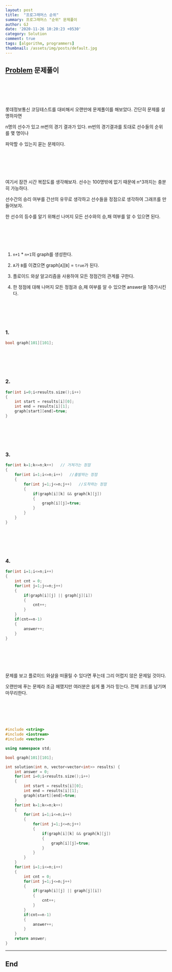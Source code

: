 ```yaml
---
layout: post
title:  "프로그래머스 순위"
summary: 프로그래머스 "순위" 문제풀이
author: GJ
date: '2020-11-26 10:20:23 +0530'
category: Solution
comment: true
tags: [algorithm, programmers]
thumbnail: /assets/img/posts/default.jpg
---
```


## [Problem](https://programmers.co.kr/learn/courses/30/lessons/49191) 문제풀이  

#  　

롯데정보통신 코딩테스트를 대비해서 오랜만에 문제풀이를 해보았다. 간단히 문제를 설명하자면

n명의 선수가 있고 m번의 경기 결과가 있다. m번의 경기결과를 토대로 선수들의 순위를 몇 명이나

파악할 수 있는지 묻는 문제이다.

#  　

여기서 잠깐 시간 복잡도를 생각해보자. 선수는 100명밖에 없기 때문에 n^3까지는 충분히 가능하다.

선수간의 승리 여부를 간선의 유무로 생각하고 선수들을 정점으로 생각하여 그래프를 만들어보자.

한 선수의 등수를 알기 위해선 나머지 모든 선수와의 승,패 여부를 알 수 있으면 된다.

#  　

1. `n+1` * `n+1`의 graph를 생성한다.

2. `A`가 `B`를 이겼으면 graph[`A`][`B`] = `true`가 된다.

3. 플로이드 와샬 알고리즘을 사용하여 모든 정점간의 관계를 구한다.

4. 한 정점에 대해 나머지 모든 정점과 승,패 여부를 알 수 있으면 answer을 1증가시킨다.


#  　

### 1.

```cpp
bool graph[101][101];
```

#  　

### 2.

```cpp
for(int i=0;i<results.size();i++)
{
	int start = results[i][0];
	int end = results[i][1];
	graph[start][end]=true;
}
```

#  　

### 3.

```cpp
for(int k=1;k<=n;k++)	// 거쳐가는 정점
{
	for(int i=1;i<=n;i++)	//출발하는 정점
	{
		for(int j=1;j<=n;j++)	//도착하는 정점
		{
			if(graph[i][k] && graph[k][j])
			{
				graph[i][j]=true;
			}
		}
	}
}
```

#  　

### 4.

```cpp
for(int i=1;i<=n;i++)
{
	int cnt = 0;
	for(int j=1;j<=n;j++)
	{
		if(graph[i][j] || graph[j][i])
		{
			cnt++;
		}
	}
	if(cnt==n-1)
	{
		answer++;
	}
}
```

#  　

문제를 보고 플로이드 와샬을 떠올릴 수 있다면 푸는데 그리 어렵지 않은 문제일 것이다.

오랜만에 푸는 문제라 조금 헤맸지만 여러분은 쉽게 풀 거라 믿는다. 전체 코드를 남기며 마무리한다.

#  　

```cpp
#include <string>
#include <iostream>
#include <vector>

using namespace std;

bool graph[101][101];

int solution(int n, vector<vector<int>> results) {
    int answer = 0;
    for(int i=0;i<results.size();i++)
    {
        int start = results[i][0];
        int end = results[i][1];
        graph[start][end]=true;
    }
    for(int k=1;k<=n;k++)
    {
        for(int i=1;i<=n;i++)
        {
            for(int j=1;j<=n;j++)
            {
                if(graph[i][k] && graph[k][j])
                {
                    graph[i][j]=true;
                }
            }
        }
    }
    for(int i=1;i<=n;i++)
    {
        int cnt = 0;
        for(int j=1;j<=n;j++)
        {
            if(graph[i][j] || graph[j][i])
            {
                cnt++;
            }
        }
        if(cnt==n-1)
        {
            answer++;
        }
    }
    return answer;
}
```

---
## End

